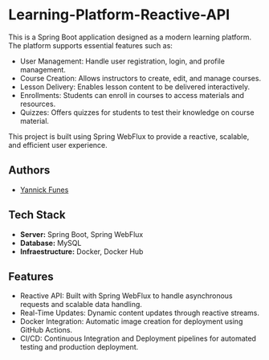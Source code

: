 
# Learning-Platform-Reactive-API

This is a Spring Boot application designed as a modern learning platform. The platform supports essential features such as:

- User Management: Handle user registration, login, and profile management.
- Course Creation: Allows instructors to create, edit, and manage courses.
- Lesson Delivery: Enables lesson content to be delivered interactively.
- Enrollments: Students can enroll in courses to access materials and resources.
- Quizzes: Offers quizzes for students to test their knowledge on course material.

This project is built using Spring WebFlux to provide a reactive, scalable, and efficient user experience.

## Authors

- [Yannick Funes](https://github.com/Yannx79)


## Tech Stack

- **Server:** Spring Boot, Spring WebFlux
- **Database:** MySQL
- **Infraestructure:** Docker, Docker Hub


## Features

- Reactive API: Built with Spring WebFlux to handle asynchronous requests and scalable data handling.
- Real-Time Updates: Dynamic content updates through reactive streams.
- Docker Integration: Automatic image creation for deployment using GitHub Actions.
- CI/CD: Continuous Integration and Deployment pipelines for automated testing and production deployment.
